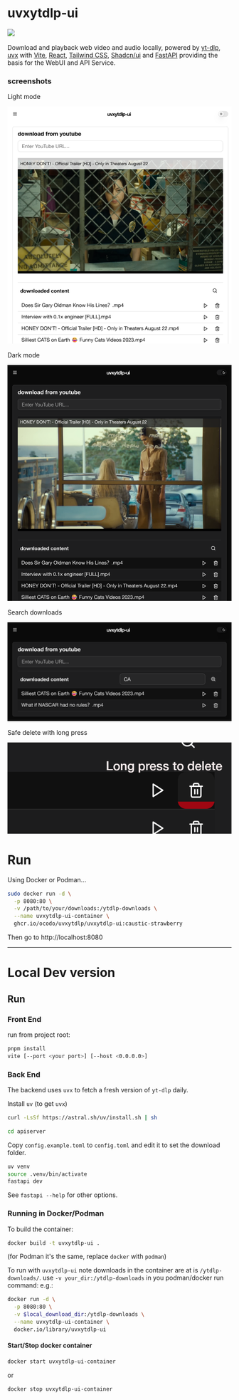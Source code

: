 # uvxytdlp-ui

[![](https://img.shields.io/badge/caustic-strawberry-blue?style=for-the-badge)](https://github.com/ocodo/uvxytlp/pkgs/container/uvxytdlp%2Fuvxytdlp-ui)

Download and playback web video and audio locally, powered by [yt-dlp](https://github.com/yt-dlp/yt-dlp), [uvx](https://astral.sh/uv) with [Vite](https://vitejs.dev), [React](https://react.dev), [Tailwind CSS](https://tailwindcss.com), [Shadcn/ui](https://ui.shadcn.com) and [FastAPI](https://fastapi.tiangolo.com/) providing the basis for the WebUI and API Service.

### screenshots

Light mode

![](readme-images/uvxytdlp-1.png)

Dark mode

![](readme-images/uvxytdlp-2.png)

Search downloads

![](readme-images/uvxytdlp-3.png)

Safe delete with long press

![](readme-images/uvxytdlp-4.png)



# Run

Using Docker or Podman...

```bash
sudo docker run -d \
  -p 8080:80 \
  -v /path/to/your/downloads:/ytdlp-downloads \
  --name uvxytdlp-ui-container \
  ghcr.io/ocodo/uvxytdlp/uvxytdlp-ui:caustic-strawberry
```

Then go to http://localhost:8080

- - -

# Local Dev version

## Run

### Front End

run from project root:

```sh
pnpm install
vite [--port <your port>] [--host <0.0.0.0>]
```

### Back End

The backend uses `uvx` to fetch a fresh version of `yt-dlp` daily.

Install `uv` (to get `uvx`)

```sh
curl -LsSf https://astral.sh/uv/install.sh | sh
```
```sh
cd apiserver
```

Copy `config.example.toml` to `config.toml` and edit it to set the download folder.

```sh
uv venv
source .venv/bin/activate
fastapi dev
```

See `fastapi --help` for other options.

### Running in Docker/Podman

To build the container:

```sh
docker build -t uvxytdlp-ui .
```

(for Podman it's the same, replace `docker` with `podman`)

To run with `uvxytdlp-ui` note downloads in the container are at is `/ytdlp-downloads/`. use `-v your_dir:/ytdlp-downloads` in you podman/docker run command: e.g.:

```sh
docker run -d \
  -p 8080:80 \
  -v $local_download_dir:/ytdlp-downloads \
  --name uvxytdlp-ui-container \
  docker.io/library/uvxytdlp-ui
```

#### Start/Stop docker container

```sh
docker start uvxytdlp-ui-container
```

or

```sh
docker stop uvxytdlp-ui-container
```
